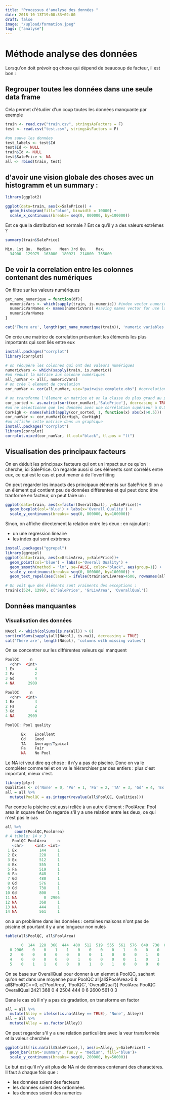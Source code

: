 ```yaml
---
title: "Processus d'analyse des données "
date: 2018-10-13T19:00:33+02:00
draft: false
image: "/upload/formation.jpeg"
tags: ["analyse"]
---
```


# Méthode analyse des données

Lorsqu'on doit prévoir qq chose qui dépend de beaucoup de facteur, il est bon :

## Regrouper toutes les données dans une seule data frame

Cela permet d'étudier d'un coup toutes les données manquante par exemple
```r
train <- read.csv("train.csv", stringsAsFactors = F)
test <- read.csv("test.csv", stringsAsFactors = F)

#on sauve les données
test_labels <- test$Id
test$Id <- NULL
train$Id <- NULL
test$SalePrice <- NA
all <- rbind(train, test)
```

## d'avoir une vision globale des choses avec un histogramm et un summary :

```r
library(ggplot2)

ggplot(data=train, aes(x=SalePrice)) +
  geom_histogram(fill="blue", binwidth = 10000) +
  scale_x_continuous(breaks= seq(0, 800000, by=100000))

```
Est ce que la distribution est normale ?
Est ce qu'il y a des valeurs extrêmes ?

```r
summary(train$SalePrice)

Min. 1st Qu.  Median    Mean 3rd Qu.    Max.
  34900  129975  163000  180921  214000  755000
```

## De voir la correlation entre les colonnes contenant des numériques

On filtre sur les valeurs numériques

```r
get_name_numerique = function(df){
  numericVars <- which(sapply(train, is.numeric)) #index vector numeric variables
  numericVarNames <- names(numericVars) #saving names vector for use later on
  numericVarNames
}

cat('There are', length(get_name_numerique(train)), 'numeric variables')
```
On crée une matrice de correlation présentant les éléments les plus importants qui sont liés entre eux

```r
install.packages("corrplot")
library(corrplot)

# on récupère les colonnes qui ont des valeurs numériques
numericVars <- which(sapply(train, is.numeric))
#on réduit la matrice aux colonne numériques
all_numVar <- all[, numericVars]
# on crée l element de corelation
cor_numVar <- cor(all_numVar, use="pairwise.complete.obs") #correlations of all numeric variables

# on transforme l'élement en matrice et on la classe du plus grand au plus petit
cor_sorted <- as.matrix(sort(cor_numVar[,'SalePrice'], decreasing = TRUE))
#on ne selectionne que les données avec une corrélation supérieur à 0.5
CorHigh <- names(which(apply(cor_sorted, 1, function(x) abs(x)>0.5)))
cor_numVar <- cor_numVar[CorHigh, CorHigh]
#on affiche cette matrice dans un graphique
install.packages("corrplot")
library(corrplot)
corrplot.mixed(cor_numVar, tl.col="black", tl.pos = "lt")
```

## Visualisation des principaux facteurs

On en déduit les principaux facteurs qui ont un impact sur ce qu'on cherche, ici SalePrice. On regarde aussi si ces éléments sont corrélés entre eux, ce qui est le cas et peut mener à de l'overfiiting

On peut regarder les impacts des principaux éléments sur SalePrice
Si on a un élément qui contient peu de données différentes et qui peut donc être tranformé en facteur, on peut faire un :

```r
ggplot(data=train, aes(x=factor(OverallQual), y=SalePrice))+
  geom_boxplot(col='blue') + labs(x='Overall Quality') +
  scale_y_continuous(breaks= seq(0, 800000, by=100000))
```

Sinon, on affiche directement la relation entre les deux : en rajoutant :

* un une regression linéaire
* les index qui sont extrèmes

```r
install.packages("ggrepel")
library(ggrepel)
ggplot(data=train, aes(x=GrLivArea, y=SalePrice))+
  geom_point(col='blue') + labs(x='Overall Quality') +
  geom_smooth(method = "lm", se=FALSE, color="black", aes(group=1)) +
  scale_y_continuous(breaks= seq(0, 800000, by=100000)) +
  geom_text_repel(aes(label = ifelse(train$GrLivArea>4500, rownames(all), '')))

# On voit que des éléments sont vraiments des exceptions :
train[c(524, 1299), c('SalePrice', 'GrLivArea', 'OverallQual')]

```

## Données manquantes

### Visualisation des données

```r
NAcol <- which(colSums(is.na(all)) > 0)
sort(colSums(sapply(all[NAcol], is.na)), decreasing = TRUE)
cat('There are', length(NAcol), 'columns with missing values')
```

On se concentrer sur les différentes valeurs qui manquent
```r
PoolQC     n
  <chr>  <int>
1 Ex         4
2 Fa         2
3 Gd         4
4 NA      2909

PoolQC     n
  <chr>  <int>
1 Ex         4
2 Fa         2
3 Gd         4
4 NA      2909

PoolQC: Pool quality

       Ex    Excellent
       Gd    Good
       TA    Average/Typical
       Fa    Fair
       NA    No Pool
```
Le NA ici veut dire qq chose : il n'y a pas de piscine. Donc on va le compléter comme tel et on va le hiérarchiser par des entiers : plus c'est important, mieux c'est.

```r
library(plyr)
Qualities <- c('None' = 0, 'Po' = 1, 'Fa' = 2, 'TA' = 3, 'Gd' = 4, 'Ex' = 5)
all = all %>%
  mutate(PoolQC = as.integer(revalue(all$PoolQC, Qualities)))
```

Par contre la pisicine est aussi reliée à un autre élément : PoolArea: Pool area in square feet
On regarde s'il y a une relation entre les deux, ce qui n'est pas le cas
```r
all %>%
    count(PoolQC,PoolArea)
# A tibble: 14 x 3
   PoolQC PoolArea     n
   <chr>     <int> <int>
 1 Ex          144     1
 2 Ex          228     1
 3 Ex          512     1
 4 Ex          555     1
 5 Fa          519     1
 6 Fa          648     1
 7 Gd          480     1
 8 Gd          576     1
 9 Gd          738     1
10 Gd          800     1
11 NA            0  2906
12 NA          368     1
13 NA          444     1
14 NA          561     1
```
on a un problème dans les données : certaines maisons n'ont pas de piscine et pourtant il y a une longueur non nules
```r
table(all$PoolQC, all$PoolArea)

       0  144  228  368  444  480  512  519  555  561  576  648  738  800
  0 2906    0    0    1    1    0    0    0    0    1    0    0    0    0
  2    0    0    0    0    0    0    0    1    0    0    0    1    0    0
  4    0    0    0    0    0    1    0    0    0    0    1    0    1    1
  5    0    1    1    0    0    0    1    0    1    0    0    0    0    0
```
On se base sur OverallQual pour donner à un elemnt à PoolQC, sachant qu'on est dans une moyenne pour PoolQC
all[all$PoolArea>0 & all$PoolQC==0, c('PoolArea', 'PoolQC', 'OverallQual')]
     PoolArea PoolQC OverallQual
2421      368      0           4
2504      444      0           6
2600      561      0           3

Dans le cas où il n'y a pas de gradation, on transforme en factor
```r
all = all %>%
  mutate(Alley = ifelse(is.na(Alley == TRUE), 'None', Alley))
all = all %>%
  mutate(Alley = as.factor(Alley))
```
On peut regarder s'il y a une relation particulière avec la veur transformée et la valeur cherchée
```r
ggplot(all[!is.na(all$SalePrice),], aes(x=Alley, y=SalePrice)) +
  geom_bar(stat='summary', fun.y = "median", fill='blue')+
  scale_y_continuous(breaks= seq(0, 200000, by=50000))

 ```

Le but est qu'il n'y ait plus de NA ni de données contenant des charactères. Il faut à chaque fois que :

* les données soient des facteurs
* les données soient des ordonnées
* les données soient des numerics
